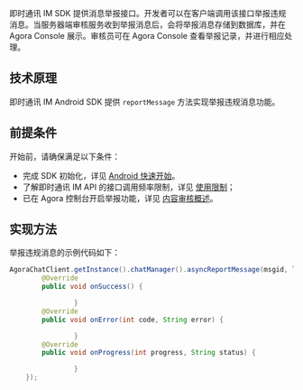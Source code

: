 即时通讯 IM SDK 提供消息举报接口。开发者可以在客户端调用该接口举报违规消息。当服务器端审核服务收到举报消息后，会将举报消息存储到数据库，并在 Agora Console 展示。审核员可在 Agora Console 查看举报记录，并进行相应处理。

## 技术原理

即时通讯 IM Android SDK 提供 `reportMessage` 方法实现举报违规消息功能。

## 前提条件

开始前，请确保满足以下条件：

- 完成 SDK 初始化，详见 [Android 快速开始](./agora_chat_get_started_android)。
- 了解即时通讯 IM API 的接口调用频率限制，详见 [使用限制](./agora_chat_limitation)；
- 已在 Agora 控制台开启举报功能，详见 [内容审核概述](./agora_chat_moderation_overview)。

## 实现方法

举报违规消息的示例代码如下：

```java
AgoraChatClient.getInstance().chatManager().asyncReportMessage(msgid, label, reason, new EMCallBack() {
        @Override
        public void onSuccess() {

                }
        @Override
        public void onError(int code, String error) {

                }
        @Override
        public void onProgress(int progress, String status) {

                }
    });
```